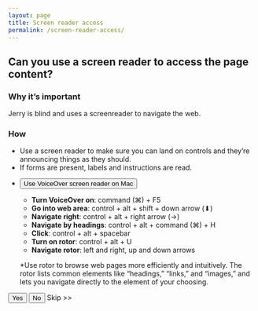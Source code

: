 ```yaml
---
layout: page
title: Screen reader access
permalink: /screen-reader-access/
---
```

## Can you use a screen reader to access the page content?

### Why it’s important
Jerry is blind and uses a screenreader to navigate the web.

### How
- Use a screen reader to make sure you can land on controls and they’re announcing things as they should.
- If forms are present, labels and instructions are read.

<ul class="usa-accordion usa-accordion-bordered">
  <li>
    <button class="usa-accordion-button"
      aria-expanded="false" aria-controls="amendment-1">
      Use VoiceOver screen reader on Mac
    </button>
    <div id="amendment-1" class="usa-accordion-content">
      <ul>
        <li><b>Turn VoiceOver on</b>: command (⌘) + F5</li>
        <li><b>Go into web area</b>: control + alt + shift + down arrow (⬇)</li>
        <li><b>Navigate right</b>: control + alt + right arrow (→)</li>
        <li><b>Navigate by headings</b>: control + alt + command (⌘) + H</li>
        <li><b>Click</b>: control + alt + spacebar</li>
        <li><b>Turn on rotor</b>: control + alt + U</li>
        <li><b>Navigate rotor</b>: left and right, up and down arrows</li>
      </ul>
      <p class="usa-text-small">*Use rotor to browse web pages more efficiently and intuitively. The rotor lists common elements like “headings,” “links,” and “images,” and lets you navigate directly to the element of your choosing.</p>
    </div>
  </li>
</ul>

<button>Yes</button>
<button class="usa-button-secondary">No</button>
<a>Skip >></a>

